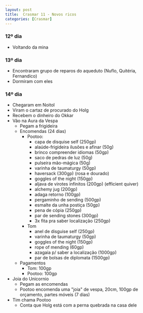 ```yaml
---
layout: post
title:  Crasmar 11 - Novos ricos
categories: [Crasmar]
---
```



### 12º dia
- Voltando da mina

### 13º dia
- Encontraram grupo de reparos do aqueduto (Nuflo, Quitéria, Fernandico)
- Dormiram com eles

### 14º dia
- Chegaram em Noitol
- Viram o cartaz de procurado do Holg
- Recebem o dinheiro do Okkar
- Vão na Aura da Vespa
    - Pegam a frigideira
    - Encomendas (24 dias)
        - Pootoo:
            - capa de disquise self (250gp)
            - alaúde-frigideira ilusões e afinar (50g)
            - brinco compreender idiomas (50gp)
            - saco de pedras de luz (50g)
            - pulseira mão-mágica (50g)
            - varinha de taumaturgy (50gp)
            - haversack (300gp) (rosa e dourado)
            - goggles of the night (150gp)
            - aljava de virotes infinitos (200gp) (efficient quiver)
            - alchemy jug (200gp)
            - adaga retorno (100gp)
            - pergaminho de sending (500gp)
            - esmalte da unha postiça (50gp)
            - pena de cópia (250gp)
            - par de sending stones (300gp)
            - 3x fita pra saber localização (250gp)
        - Tom
            - anel de disguise self (250gp)
            - varinha de taumaturgy (50gp)
            - goggles of the night (150gp)
            - rope of mending (60gp)
            - azagaia p/ saber a localização (1000gp)
            - par de bolsas de diplomata (1500gp)
    - Pagamentos
        - Tom: 100gp
        - Pootoo: 100gp
- Joia do Unicornio
    - Pegam as encomendas
    - Pootoo encomenda uma "joia" de vespa, 20cm, 100gp de orçamento, partes móveis (7 dias)
- Tim chama Pootoo
    - Conta que Holg está com a perna quebrada na casa dele